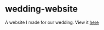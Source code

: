 # wedding-website

A website I made for our wedding. View it [here](http://nicolasegolene.borson.fr)
